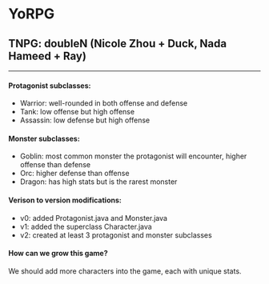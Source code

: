 # YoRPG
## TNPG: doubleN (Nicole Zhou + Duck, Nada Hameed + Ray)
---

#### Protagonist subclasses:
* Warrior: well-rounded in both offense and defense
* Tank: low offense but high offense
* Assassin: low defense but high offense

#### Monster subclasses:
* Goblin: most common monster the protagonist will encounter, higher offense than defense
* Orc: higher defense than offense
* Dragon: has high stats but is the rarest monster

#### Verison to version modifications:
* v0: added Protagonist.java and Monster.java
* v1: added the superclass Character.java
* v2: created at least 3 protagonist and monster subclasses

#### How can we grow this game?
We should add more characters into the game, each with unique stats.
